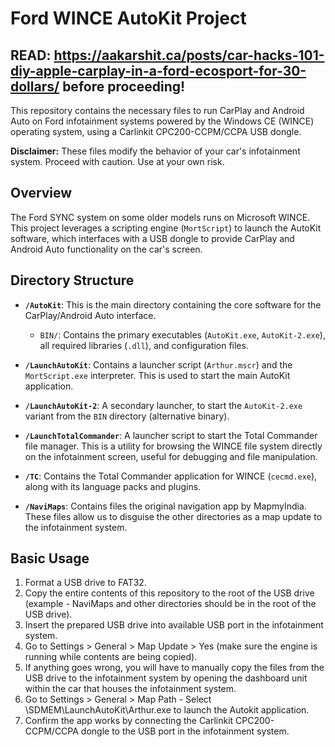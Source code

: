 # Ford WINCE AutoKit Project

## READ: https://aakarshit.ca/posts/car-hacks-101-diy-apple-carplay-in-a-ford-ecosport-for-30-dollars/ before proceeding!

This repository contains the necessary files to run CarPlay and Android Auto on Ford infotainment systems powered by the Windows CE (WINCE) operating system, using a Carlinkit CPC200-CCPM/CCPA USB dongle.

**Disclaimer:** These files modify the behavior of your car's infotainment system. Proceed with caution. Use at your own risk.

## Overview

The Ford SYNC system on some older models runs on Microsoft WINCE. This project leverages a scripting engine (`MortScript`) to launch the AutoKit software, which interfaces with a USB dongle to provide CarPlay and Android Auto functionality on the car's screen.

## Directory Structure

- **`/AutoKit`**: This is the main directory containing the core software for the CarPlay/Android Auto interface.
  - `BIN/`: Contains the primary executables (`AutoKit.exe`, `AutoKit-2.exe`), all required libraries (`.dll`), and configuration files.

- **`/LaunchAutoKit`**: Contains a launcher script (`Arthur.mscr`) and the `MortScript.exe` interpreter. This is used to start the main AutoKit application.

- **`/LaunchAutoKit-2`**: A secondary launcher, to start the `AutoKit-2.exe` variant from the `BIN` directory (alternative binary).

- **`/LaunchTotalCommander`**: A launcher script to start the Total Commander file manager. This is a utility for browsing the WINCE file system directly on the infotainment screen, useful for debugging and file manipulation.

- **`/TC`**: Contains the Total Commander application for WINCE (`cecmd.exe`), along with its language packs and plugins.

- **`/NaviMaps`**: Contains files the original navigation app by MapmyIndia. These files allow us to disguise the other directories as a map update to the infotainment system.

## Basic Usage

1.  Format a USB drive to FAT32.
2.  Copy the entire contents of this repository to the root of the USB drive (example - NaviMaps and other directories should be in the root of the USB drive).
4.  Insert the prepared USB drive into available USB port in the infotainment system.
5.  Go to Settings > General > Map Update > Yes (make sure the engine is running while contents are being copied).
6.  If anything goes wrong, you will have to manually copy the files from the USB drive to the infotainment system by opening the dashboard unit within the car that houses the infotainment system.
7.  Go to Settings > General > Map Path - Select \SDMEM\LaunchAutoKit\Arthur.exe to launch the Autokit application.
8.  Confirm the app works by connecting the Carlinkit CPC200-CCPM/CCPA dongle to the USB port in the infotainment system.
